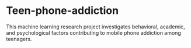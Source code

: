 # Teen-phone-addiction
This machine learning research project investigates behavioral, academic, and psychological factors contributing to mobile phone addiction among teenagers. 
